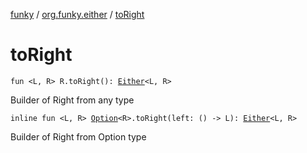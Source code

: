 [funky](../index.md) / [org.funky.either](index.md) / [toRight](.)

# toRight

`fun <L, R> R.toRight(): `[`Either`](-either/index.md)`<L, R>`

Builder of Right from any type

`inline fun <L, R> `[`Option`](../org.funky.option/-option/index.md)`<R>.toRight(left: () -> L): `[`Either`](-either/index.md)`<L, R>`

Builder of Right from Option type

